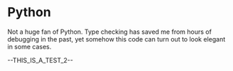 # Python

Not a huge fan of Python. Type checking has saved me from hours of debugging in the past, yet somehow this code can turn out to look elegant in some cases.

--THIS_IS_A_TEST_2--
